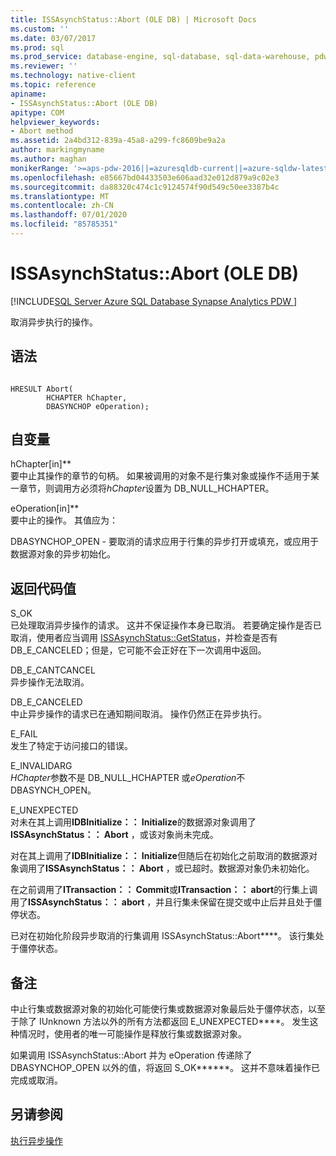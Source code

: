 ```yaml
---
title: ISSAsynchStatus::Abort (OLE DB) | Microsoft Docs
ms.custom: ''
ms.date: 03/07/2017
ms.prod: sql
ms.prod_service: database-engine, sql-database, sql-data-warehouse, pdw
ms.reviewer: ''
ms.technology: native-client
ms.topic: reference
apiname:
- ISSAsynchStatus::Abort (OLE DB)
apitype: COM
helpviewer_keywords:
- Abort method
ms.assetid: 2a4bd312-839a-45a8-a299-fc8609be9a2a
author: markingmyname
ms.author: maghan
monikerRange: '>=aps-pdw-2016||=azuresqldb-current||=azure-sqldw-latest||>=sql-server-2016||=sqlallproducts-allversions||>=sql-server-linux-2017||=azuresqldb-mi-current'
ms.openlocfilehash: e85667bd04433503e606aad32e012d879a9c02e3
ms.sourcegitcommit: da88320c474c1c9124574f90d549c50ee3387b4c
ms.translationtype: MT
ms.contentlocale: zh-CN
ms.lasthandoff: 07/01/2020
ms.locfileid: "85785351"
---
```

# <a name="issasynchstatusabort-ole-db"></a>ISSAsynchStatus::Abort (OLE DB)
[!INCLUDE[SQL Server Azure SQL Database Synapse Analytics PDW ](../../includes/applies-to-version/sql-asdb-asdbmi-asdw-pdw.md)]

  取消异步执行的操作。  
  
## <a name="syntax"></a>语法  
  
```  
  
HRESULT Abort(  
        HCHAPTER hChapter,  
        DBASYNCHOP eOperation);  
```  
  
## <a name="arguments"></a>自变量  
 hChapter[in]**  
 要中止其操作的章节的句柄。 如果被调用的对象不是行集对象或操作不适用于某一章节，则调用方必须将*hChapter*设置为 DB_NULL_HCHAPTER。  
  
 eOperation[in]**  
 要中止的操作。 其值应为：  
  
 DBASYNCHOP_OPEN - 要取消的请求应用于行集的异步打开或填充，或应用于数据源对象的异步初始化。  
  
## <a name="return-code-values"></a>返回代码值  
 S_OK  
 已处理取消异步操作的请求。 这并不保证操作本身已取消。 若要确定操作是否已取消，使用者应当调用 [ISSAsynchStatus::GetStatus](../../relational-databases/native-client-ole-db-interfaces/issasynchstatus-getstatus-ole-db.md)，并检查是否有 DB_E_CANCELED；但是，它可能不会正好在下一次调用中返回。  
  
 DB_E_CANTCANCEL  
 异步操作无法取消。  
  
 DB_E_CANCELED  
 中止异步操作的请求已在通知期间取消。 操作仍然正在异步执行。  
  
 E_FAIL  
 发生了特定于访问接口的错误。  
  
 E_INVALIDARG  
 *HChapter*参数不是 DB_NULL_HCHAPTER 或*eOperation*不 DBASYNCH_OPEN。  
  
 E_UNEXPECTED  
 对未在其上调用**IDBInitialize：： Initialize**的数据源对象调用了**ISSAsynchStatus：： Abort** ，或该对象尚未完成。  
  
 对在其上调用了**IDBInitialize：： Initialize**但随后在初始化之前取消的数据源对象调用了**ISSAsynchStatus：： Abort** ，或已超时。数据源对象仍未初始化。  
  
 在之前调用了**ITransaction：： Commit**或**ITransaction：： abort**的行集上调用了**ISSAsynchStatus：： abort** ，并且行集未保留在提交或中止后并且处于僵停状态。  
  
 已对在初始化阶段异步取消的行集调用 ISSAsynchStatus::Abort****。 该行集处于僵停状态。  
  
## <a name="remarks"></a>备注  
 中止行集或数据源对象的初始化可能使行集或数据源对象最后处于僵停状态，以至于除了 IUnknown 方法以外的所有方法都返回 E_UNEXPECTED****。 发生这种情况时，使用者的唯一可能操作是释放行集或数据源对象。  
  
 如果调用 ISSAsynchStatus::Abort 并为 eOperation 传递除了 DBASYNCHOP_OPEN 以外的值，将返回 S_OK******。 这并不意味着操作已完成或取消。  
  
## <a name="see-also"></a>另请参阅  
 [执行异步操作](../../relational-databases/native-client/features/performing-asynchronous-operations.md)  
  
  
